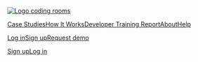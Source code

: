 [![Logo coding rooms](https://assets-global.website-files.com/62119daa3ab1f984ea54d658/621bd3a91cb0207fc1e71f7b_CR%20Logo.svg)](https://www.codingrooms.com/)

[Case Studies](https://www.codingrooms.com/case-studies)[How It Works](https://www.codingrooms.com/#how-it-works)[Developer Training Report](https://www.codingrooms.com/developer-training-report)[About](https://www.codingrooms.com/about)[Help](https://app.codingrooms.com/app/course/how-to-guides-FEG3-tW/b/welcome-to-the-help-center!-qBr9Ny7)

[Log in](https://app.codingrooms.com/app/)[Sign up](https://app.codingrooms.com/app/signup)[Request demo](https://meetings.hubspot.com/coding-rooms/247-coding-rooms-demo)

[Sign up](https://app.codingrooms.com/app/signup)[Log in](https://app.codingrooms.com/app/)